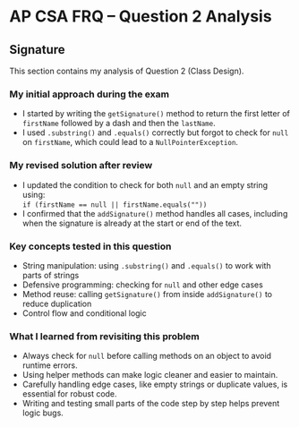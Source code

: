 # AP CSA FRQ – Question 2 Analysis

## Signature

This section contains my analysis of Question 2 (Class Design).

### My initial approach during the exam
- I started by writing the `getSignature()` method to return the first letter of `firstName` followed by a dash and then the `lastName`.
- I used `.substring()` and `.equals()` correctly but forgot to check for `null` on `firstName`, which could lead to a `NullPointerException`.

### My revised solution after review
- I updated the condition to check for both `null` and an empty string using:  
  `if (firstName == null || firstName.equals(""))`
- I confirmed that the `addSignature()` method handles all cases, including when the signature is already at the start or end of the text.

### Key concepts tested in this question
- String manipulation: using `.substring()` and `.equals()` to work with parts of strings
- Defensive programming: checking for `null` and other edge cases
- Method reuse: calling `getSignature()` from inside `addSignature()` to reduce duplication
- Control flow and conditional logic

### What I learned from revisiting this problem
- Always check for `null` before calling methods on an object to avoid runtime errors.
- Using helper methods can make logic cleaner and easier to maintain.
- Carefully handling edge cases, like empty strings or duplicate values, is essential for robust code.
- Writing and testing small parts of the code step by step helps prevent logic bugs.
